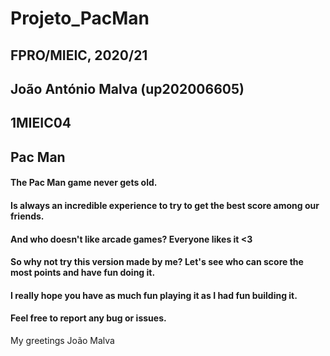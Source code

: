 # Projeto_PacMan
## FPRO/MIEIC, 2020/21
## João António Malva (up202006605)
## 1MIEIC04

## Pac Man
  #### The Pac Man game never gets old. 
  #### Is always an incredible experience to try to get the best score among our friends. 
  #### And who doesn't like arcade games? Everyone likes it <3
  #### So why not try this version made by me? Let's see who can score the most points and have fun doing it.
  #### I really hope you have as much fun playing it as I had fun building it.
  
  #### Feel free to report any bug or issues.
  

My greetings
João Malva
